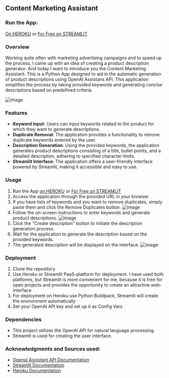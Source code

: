 ## Content Marketing Assistant

### Run the App:

[On HEROKU](https://content-manager-p3-52a70c663149.herokuapp.com) or [For Free on STREAMLIT](https://content-manager.streamlit.app)

### Overview
Working quite often with marketing advertising campaigns and to speed up the process, I came up with an idea of ​​creating a product description generator. And today I want to introduce you the Content Marketing Assistant. This is a Python App designed to aid in the automatic generation of product descriptions using OpenAI Assistans API. This application simplifies the process by taking provided keywords and generating concise descriptions based on predefined criteria.

![image](https://github.com/tehcentr2014/Project_3/assets/161617022/b7cfa2f0-a15d-4ca1-88a7-d33e7e0dfb10)

### Features
- **Keyword Input**: Users can input keywords related to the product for which they want to generate descriptions.
- **Duplicate Removal**: The application provides a functionality to remove duplicate keywords entered by the user.
- **Description Generation**: Using the provided keywords, the application generates product descriptions consisting of a title, bullet points, and a detailed description, adhering to specified character limits.
- **Streamlit Interface**: The application offers a user-friendly interface powered by Streamlit, making it accessible and easy to use.

### Usage
1. Run the App [on HEROKU](https://content-manager-p3-52a70c663149.herokuapp.com) or [For Free on STREAMLIT](https://content-manager.streamlit.app)
2. Access the application through the provided URL in your browser.
3. If you have lists of keywords and you want to remove duplicates, simply paste them and click the Remove Duplicates button.
![image](https://github.com/tehcentr2014/Project_3/assets/161617022/cfa4f868-c706-4be5-9d19-09e4533ca514)
4. Follow the on-screen instructions to enter keywords and generate product descriptions.
![image](https://github.com/tehcentr2014/Project_3/assets/161617022/e383ac78-921c-4fcb-ab25-31d2a1308e74)
5. Click the "Create description" button to initiate the description generation process.
6. Wait for the application to generate the description based on the provided keywords.
7. The generated description will be displayed on the interface.
![image](https://github.com/tehcentr2014/Project_3/assets/161617022/d6502d33-f665-499f-a37a-120cc419f907)

### Deployment
1. Clone the repository
2. Use Heroku or Streamlit PaaS-platform for deployment. I have used both platforms, but Streamlit is more convenient for me, because it is free for open projects and provides the opportunity to create an attractive web-interface 
3. For deployment on Heroku use Python Buildpack, Streamlit will create the environment automatically
4. Set your OpenAI API key and set up it as Config Vars

### Dependencies
- This project utilizes the OpenAI API for natural language processing.
- Streamlit is used for creating the user interface.

### Acknowledgments and Sources used:
- [Openai Assistant API Documentation](https://platform.openai.com/docs/assistants/overview?context=with-streaming)
- [Streamlit Documentation](https://docs.streamlit.io/)
- [Heroku Documentation](https://devcenter.heroku.com/categories/reference)


